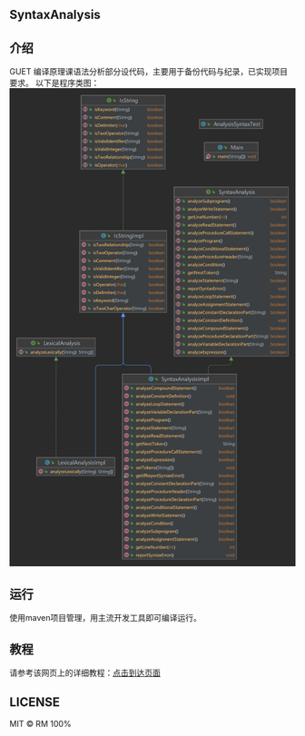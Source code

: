 ## SyntaxAnalysis 

## 介绍
GUET 编译原理课语法分析部分设代码，主要用于备份代码与纪录，已实现项目要求。
以下是程序类图：
![类图](./Main.png)

## 运行
使用maven项目管理，用主流开发工具即可编译运行。

## 教程
请参考该网页上的详细教程：[点击到达页面](https://wrm244.gxist.cn/docs/category/编译原理课设)
## LICENSE
MIT © RM 100%
